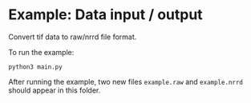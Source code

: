# Example: Data input / output

Convert tif data to raw/nrrd file format.

To run the example:
```
python3 main.py
```

After running the example, two new files `example.raw` and `example.nrrd` should appear in this folder.

